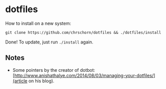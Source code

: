 # dotfiles

How to install on a new system:

```
git clone https://github.com/chrschorn/dotfiles && ./dotfiles/install
```

Done! To update, just run `./install` again.

## Notes

* Some pointers by the creator of dotbot: [http://www.anishathalye.com/2014/08/03/managing-your-dotfiles/](article on his blog).
